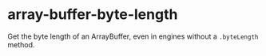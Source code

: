 # array-buffer-byte-length
Get the byte length of an ArrayBuffer, even in engines without a `.byteLength` method.
